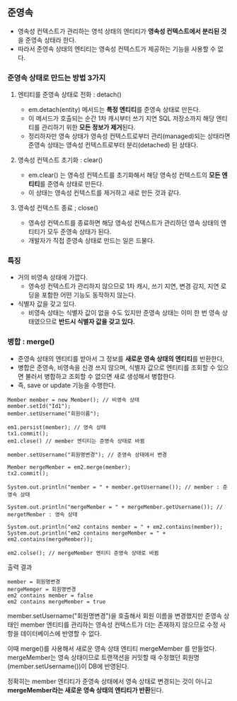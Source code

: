 ## 준영속

- 영속성 컨텍스트가 관리하는 영석 상태의 엔티티가 **영속성 컨텍스트에서 분리된 것**을 준영속 상태라 한다.
- 따라서 준영속 상태의 엔티티는 영속성 컨텍스트가 제공하는 기능을 사용할 수 없다.



### 준영속 상태로 만드는 방법 3가지

1. 엔티티를 준영속 상태로 전화 : detach()
   - em.detach(entity) 메서드는 **특정 엔티티**를 준영속 상태로 만든다.
   - 이 메서드가 호출되는 순간 1차 캐시부터 쓰기 지연 SQL 저장소까지 해당 엔티티를 관리하기 위한 **모든 정보가 제거**된다.
   - 정리하자만 영속 상태가 영속성 컨텍스트로부터 관리(managed)되는 상태라면
     준영속 상태는 영속성 컨텍스트로부터 분리(detached) 된 상태다.

2. 영속성 컨텍스트 초기화 : clear()
   - em.clear() 는 영속성 컨텍스트를 초기화해서 해당 영속성 컨텍스트의 **모든 엔티티**를 준영속 상태로 만든다.
   - 이 상태는 영속성 컨텍스트를 제거하고 새로 만든 것과 같다.

3. 영속성 컨텍스트 종료 ; close()
   - 영속성 컨텍스트를 종료하면 해당 영속성 컨텍스트가 관리하던 영속 상태의 엔티티가 모두 준영속 상태가 된다.
   - 개발자가 직접 준영속 상태로 만드는 일은 드물다. 



### 특징

- 거의 비영속 상태에 가깝다.
  - 영속성 컨텍스트가 관리하지 않으므로 1차 캐시, 쓰기 지연, 변경 감지, 지연 로딩을 포함한 어떤 기능도 동작하지 않는다.
- 식별자 값을 갖고 있다.
  - 비영속 상태는 식별자 값이 없을 수도 있지만
    준영속 상태는 이미 한 번 영속 상태였으므로 **반드시 식별자 값을 갖고 있다.**



### 병합 : merge()

- 준영속 상태의 엔티티를 받아서 그 정보를 **새로운 영속 상태의 엔티티**를 반환한다,
- 병합은 준영속, 비영속을 신경 쓰지 않으며, 식별자 값으로 엔티티를 조회할 수 있으면 불러서 병합하고 조회할 수 없으면 새로 생성해서 병합한다.
- 즉, save or update 기능을 수행한다.

~~~
Member member = new Member(); // 비영속 상태
member.setId("Id1");
member.setUsername("회원이름");

em1.persist(member); // 영속 상태
tx1.commit(); 
em1.close() // member 엔티티는 준영속 상태로 바뀜

member.setUsername("회원명변경"); // 준영속 상태에서 변경

Member mergeMember = em2.merge(member);
tx2.commit();

System.out.println("member = " + member.getUsername()); // member : 준영속 상태

System.out.println("mergeMember = " + mergeMember.getUsername()); // mergetMember : 영속 상태

System.out.println("em2 contains member = " + em2.contains(member));
System.out.println("em2 contains mergeMember = " + em2.contains(mergeMember));

em2.colse(); // mergeMember 엔티티 준영속 상태로 바뀜
~~~

출력 결과

~~~
member = 회원명변경
mergeMemger = 회원명변경
em2 contains member = false
em2 contains mergeMember = true
~~~

member.setUsername("회원명변경")을 호출해서 회원 이름을 변경했지만 준영속 상태인 member 엔티티를 관리하는 영속성 컨텍스트가 더는 존재하지 않으므로 수정 사항을 데이터베이스에 반영할 수 없다.

이때 merge()를 사용해서 새로운 영속 상태 엔티티 mergeMember 를 만들었다.
mergeMember는 영속 상태이므로 트랜잭션을 커밋할 때 수정했던 회원명(member.setUsername())이 DB에 반영된다.

정확히는 member 엔티티가 준영속 상태에서 영속 상태로 변경되는 것이 아니고 **mergeMember라는 새로운 영속 상태의 엔티티가 반환**된다.

